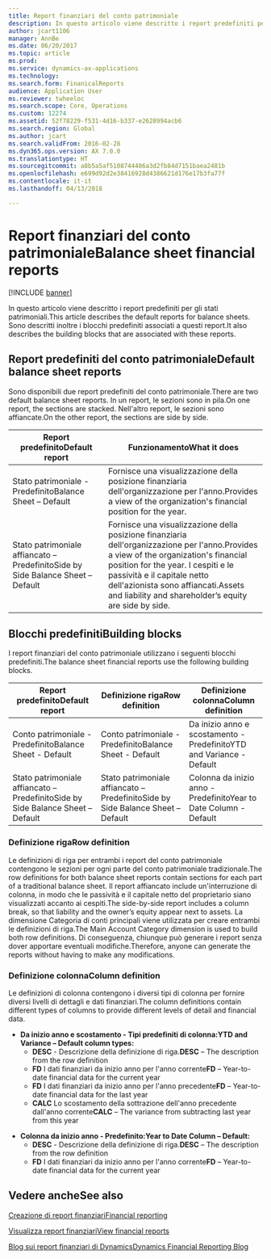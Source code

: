 ```yaml
---
title: Report finanziari del conto patrimoniale
description: In questo articolo viene descritto i report predefiniti per gli stati patrimoniali. Sono descritti inoltre i blocchi predefiniti associati a questi report.
author: jcart1106
manager: AnnBe
ms.date: 06/20/2017
ms.topic: article
ms.prod: 
ms.service: dynamics-ax-applications
ms.technology: 
ms.search.form: FinanicalReports
audience: Application User
ms.reviewer: twheeloc
ms.search.scope: Core, Operations
ms.custom: 12274
ms.assetid: 52f78229-f531-4d16-b337-e2628994acb6
ms.search.region: Global
ms.author: jcart
ms.search.validFrom: 2016-02-28
ms.dyn365.ops.version: AX 7.0.0
ms.translationtype: HT
ms.sourcegitcommit: a8b5a5af5108744406a3d2fb84d7151baea2481b
ms.openlocfilehash: e699d92d2e38416928d4386621d176e17b3fa77f
ms.contentlocale: it-it
ms.lasthandoff: 04/13/2018

---
```


# <a name="balance-sheet-financial-reports"></a><span data-ttu-id="94cf6-104">Report finanziari del conto patrimoniale</span><span class="sxs-lookup"><span data-stu-id="94cf6-104">Balance sheet financial reports</span></span>

[!INCLUDE [banner](../includes/banner.md)]

<span data-ttu-id="94cf6-105">In questo articolo viene descritto i report predefiniti per gli stati patrimoniali.</span><span class="sxs-lookup"><span data-stu-id="94cf6-105">This article describes the default reports for balance sheets.</span></span> <span data-ttu-id="94cf6-106">Sono descritti inoltre i blocchi predefiniti associati a questi report.</span><span class="sxs-lookup"><span data-stu-id="94cf6-106">It also describes the building blocks that are associated with these reports.</span></span> 

<a name="default-balance-sheet-reports"></a><span data-ttu-id="94cf6-107">Report predefiniti del conto patrimoniale</span><span class="sxs-lookup"><span data-stu-id="94cf6-107">Default balance sheet reports</span></span>
-----------------------------

<span data-ttu-id="94cf6-108">Sono disponibili due report predefiniti del conto patrimoniale.</span><span class="sxs-lookup"><span data-stu-id="94cf6-108">There are two default balance sheet reports.</span></span> <span data-ttu-id="94cf6-109">In un report, le sezioni sono in pila.</span><span class="sxs-lookup"><span data-stu-id="94cf6-109">On one report, the sections are stacked.</span></span> <span data-ttu-id="94cf6-110">Nell'altro report, le sezioni sono affiancate.</span><span class="sxs-lookup"><span data-stu-id="94cf6-110">On the other report, the sections are side by side.</span></span>

| <span data-ttu-id="94cf6-111">Report predefinito</span><span class="sxs-lookup"><span data-stu-id="94cf6-111">Default report</span></span>                       | <span data-ttu-id="94cf6-112">Funzionamento</span><span class="sxs-lookup"><span data-stu-id="94cf6-112">What it does</span></span>                                                                                                                           |
|--------------------------------------|----------------------------------------------------------------------------------------------------------------------------------------|
| <span data-ttu-id="94cf6-113">Stato patrimoniale - Predefinito</span><span class="sxs-lookup"><span data-stu-id="94cf6-113">Balance Sheet – Default</span></span>              | <span data-ttu-id="94cf6-114">Fornisce una visualizzazione della posizione finanziaria dell'organizzazione per l'anno.</span><span class="sxs-lookup"><span data-stu-id="94cf6-114">Provides a view of the organization's financial position for the year.</span></span>                                                                 |
| <span data-ttu-id="94cf6-115">Stato patrimoniale affiancato – Predefinito</span><span class="sxs-lookup"><span data-stu-id="94cf6-115">Side by Side Balance Sheet – Default</span></span> | <span data-ttu-id="94cf6-116">Fornisce una visualizzazione della posizione finanziaria dell'organizzazione per l'anno.</span><span class="sxs-lookup"><span data-stu-id="94cf6-116">Provides a view of the organization's financial position for the year.</span></span> <span data-ttu-id="94cf6-117">I cespiti e le passività e il capitale netto dell'azionista sono affiancati.</span><span class="sxs-lookup"><span data-stu-id="94cf6-117">Assets and liability and shareholder’s equity are side by side.</span></span> |

## <a name="building-blocks"></a><span data-ttu-id="94cf6-118">Blocchi predefiniti</span><span class="sxs-lookup"><span data-stu-id="94cf6-118">Building blocks</span></span>
<span data-ttu-id="94cf6-119">I report finanziari del conto patrimoniale utilizzano i seguenti blocchi predefiniti.</span><span class="sxs-lookup"><span data-stu-id="94cf6-119">The balance sheet financial reports use the following building blocks.</span></span>

| <span data-ttu-id="94cf6-120">Report predefinito</span><span class="sxs-lookup"><span data-stu-id="94cf6-120">Default report</span></span>                       | <span data-ttu-id="94cf6-121">Definizione riga</span><span class="sxs-lookup"><span data-stu-id="94cf6-121">Row definition</span></span>                       | <span data-ttu-id="94cf6-122">Definizione colonna</span><span class="sxs-lookup"><span data-stu-id="94cf6-122">Column definition</span></span>             |
|--------------------------------------|--------------------------------------|-------------------------------|
| <span data-ttu-id="94cf6-123">Conto patrimoniale - Predefinito</span><span class="sxs-lookup"><span data-stu-id="94cf6-123">Balance Sheet - Default</span></span>              | <span data-ttu-id="94cf6-124">Conto patrimoniale - Predefinito</span><span class="sxs-lookup"><span data-stu-id="94cf6-124">Balance Sheet - Default</span></span>              | <span data-ttu-id="94cf6-125">Da inizio anno e scostamento - Predefinito</span><span class="sxs-lookup"><span data-stu-id="94cf6-125">YTD and Variance - Default</span></span>    |
| <span data-ttu-id="94cf6-126">Stato patrimoniale affiancato – Predefinito</span><span class="sxs-lookup"><span data-stu-id="94cf6-126">Side by Side Balance Sheet – Default</span></span> | <span data-ttu-id="94cf6-127">Stato patrimoniale affiancato – Predefinito</span><span class="sxs-lookup"><span data-stu-id="94cf6-127">Side by Side Balance Sheet – Default</span></span> | <span data-ttu-id="94cf6-128">Colonna da inizio anno - Predefinito</span><span class="sxs-lookup"><span data-stu-id="94cf6-128">Year to Date Column - Default</span></span> |

### <a name="row-definition"></a><span data-ttu-id="94cf6-129">Definizione riga</span><span class="sxs-lookup"><span data-stu-id="94cf6-129">Row definition</span></span>

<span data-ttu-id="94cf6-130">Le definizioni di riga per entrambi i report del conto patrimoniale contengono le sezioni per ogni parte del conto patrimoniale tradizionale.</span><span class="sxs-lookup"><span data-stu-id="94cf6-130">The row definitions for both balance sheet reports contain sections for each part of a traditional balance sheet.</span></span> <span data-ttu-id="94cf6-131">Il report affiancato include un'interruzione di colonna, in modo che le passività e il capitale netto del proprietario siano visualizzati accanto ai cespiti.</span><span class="sxs-lookup"><span data-stu-id="94cf6-131">The side-by-side report includes a column break, so that liability and the owner’s equity appear next to assets.</span></span> <span data-ttu-id="94cf6-132">La dimensione Categoria di conti principali viene utilizzata per creare entrambi le definizioni di riga.</span><span class="sxs-lookup"><span data-stu-id="94cf6-132">The Main Account Category dimension is used to build both row definitions.</span></span> <span data-ttu-id="94cf6-133">Di conseguenza, chiunque può generare i report senza dover apportare eventuali modifiche.</span><span class="sxs-lookup"><span data-stu-id="94cf6-133">Therefore, anyone can generate the reports without having to make any modifications.</span></span>

### <a name="column-definition"></a><span data-ttu-id="94cf6-134">Definizione colonna</span><span class="sxs-lookup"><span data-stu-id="94cf6-134">Column definition</span></span>

<span data-ttu-id="94cf6-135">Le definizioni di colonna contengono i diversi tipi di colonna per fornire diversi livelli di dettagli e dati finanziari.</span><span class="sxs-lookup"><span data-stu-id="94cf6-135">The column definitions contain different types of columns to provide different levels of detail and financial data.</span></span>

-   <span data-ttu-id="94cf6-136">**Da inizio anno e scostamento - Tipi predefiniti di colonna:**</span><span class="sxs-lookup"><span data-stu-id="94cf6-136">**YTD and Variance – Default column types:**</span></span>
    -   <span data-ttu-id="94cf6-137">**DESC** - Descrizione della definizione di riga.</span><span class="sxs-lookup"><span data-stu-id="94cf6-137">**DESC** – The description from the row definition</span></span>
    -   <span data-ttu-id="94cf6-138">**FD** I dati finanziari da inizio anno per l'anno corrente</span><span class="sxs-lookup"><span data-stu-id="94cf6-138">**FD** – Year-to-date financial data for the current year</span></span>
    -   <span data-ttu-id="94cf6-139">**FD** I dati finanziari da inizio anno per l'anno precedente</span><span class="sxs-lookup"><span data-stu-id="94cf6-139">**FD** – Year-to-date financial data for the last year</span></span>
    -   <span data-ttu-id="94cf6-140">**CALC** Lo scostamento della sottrazione dell'anno precedente dall'anno corrente</span><span class="sxs-lookup"><span data-stu-id="94cf6-140">**CALC** – The variance from subtracting last year from this year</span></span>

<!-- -->

-   <span data-ttu-id="94cf6-141">**Colonna da inizio anno - Predefinito:**</span><span class="sxs-lookup"><span data-stu-id="94cf6-141">**Year to Date Column – Default:**</span></span>
    -   <span data-ttu-id="94cf6-142">**DESC** - Descrizione della definizione di riga.</span><span class="sxs-lookup"><span data-stu-id="94cf6-142">**DESC** – The description from the row definition</span></span>
    -   <span data-ttu-id="94cf6-143">**FD** I dati finanziari da inizio anno per l'anno corrente</span><span class="sxs-lookup"><span data-stu-id="94cf6-143">**FD** – Year-to-date financial data for the current year</span></span>



<a name="see-also"></a><span data-ttu-id="94cf6-144">Vedere anche</span><span class="sxs-lookup"><span data-stu-id="94cf6-144">See also</span></span>
--------

[<span data-ttu-id="94cf6-145">Creazione di report finanziari</span><span class="sxs-lookup"><span data-stu-id="94cf6-145">Financial reporting</span></span>](financial-reporting-getting-started.md)

[<span data-ttu-id="94cf6-146">Visualizza report finanziari</span><span class="sxs-lookup"><span data-stu-id="94cf6-146">View financial reports</span></span>](view-financial-reports.md)

[<span data-ttu-id="94cf6-147">Blog sui report finanziari di Dynamics</span><span class="sxs-lookup"><span data-stu-id="94cf6-147">Dynamics Financial Reporting Blog</span></span>](http://blogs.msdn.com/b/dynamics_financial_reporting/)




